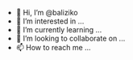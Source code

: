 - 👋 Hi, I’m @baliziko
- 👀 I’m interested in ...
- 🌱 I’m currently learning ...
- 💞️ I’m looking to collaborate on ...
- 📫 How to reach me ...

<!---
baliziko/baliziko is a ✨ special ✨ repository because its `README.md` (this file) appears on your GitHub profile.
You can click the Preview link to take a look at your changes.
--->
